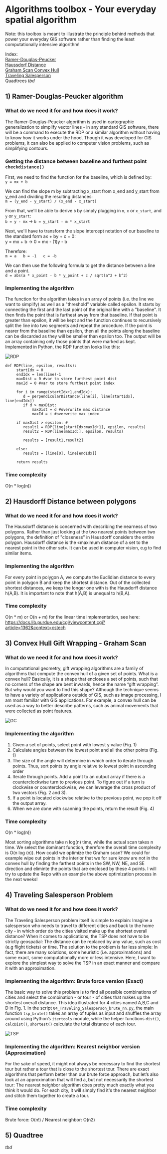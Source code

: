 # Algorithms toolbox - Your everyday spatial algorithm

Note: this toolbox is meant to illustrate the principle behind methods that power your everyday GIS software rather than finding the least computationally intensive algorithm!

Index:  
[Ramer-Douglas-Peucker](https://github.com/melanieimfeld/Small-spatial-algorithms/blob/master/1_Ramer_Douglas_Peucker.py)  
[Haussdorf Distance](https://github.com/melanieimfeld/Small-spatial-algorithms/blob/master/2_Haussdorf.py)  
[Graham Scan Convex Hull](https://github.com/melanieimfeld/Small-spatial-algorithms/blob/master/3_Graham_Scan.py)  
[Traveling Salesperson](https://github.com/melanieimfeld/Small-spatial-algorithms/blob/master/4_Traveling_Salesperson_brute.py)  
Quadtrees *tbd*  

## 1) Ramer-Douglas-Peucker algorithm
### What do we need it for and how does it work?
The Ramer-Douglas-Peucker algorithm is used in cartographic generalization to simplify vector lines - in any standard GIS software, there will be a command to execute the RDP or a similar algorithm without having to know how it works under the hood. Though it was developed for GIS problems, it can also be applied to computer vision problems, such as simplifying contours.

### Getting the distance between baseline and furthest point `checkdistance()`
First, we need to find the function for the baseline, which is defined by:  
` y = mx + b `

We can find the slope m by subtracting x_start from x_end and y_start from y_end and dividing the resulting distances:  
`m = (y_end - y_start) / (x_end - x_start)`

From that, we'll be able to derive `b` by simply plugging in `m`, `x` or `x_start`, and `y` or `y_start`:  
`b = y - mx` -> `b = y_start - m * x_start`

Next, we'll have to transform the slope intercept notation of our baseline to the standard form ax + by + c = 0:  
y = mx + b -> 0 = mx - (1)y - b

Therefore:  
`m = a  
b = -1  
c = -b`  

We can then use the following formula to get the distance between a line and a point.  
`d = abs(a * x_point - b * y_point + c / sqrt(a^2 + b^2)`


### Implementing the algorithm
The function for the algorithm takes in an array of points (i.e. the line we want to simplify) as well as a "threshold" variable called epsilon. It starts by connecting the first and the last point of the original line with a "baseline". It then finds the point that is furthest away from that baseline. If that point is greater than epsilon, it will be kept and the function continues to recursively split the line into two segments and repeat the procedure. If the point is nearer from the baseline than epsilon, then all the points along the baseline can be discarded as they will be smaller than epsilon too. The output will be an array containing only those points that were marked as kept. Implemented in Python, the RDP function looks like this:

![RDP](/images/rdp.jpg)

```
def RDP(line, epsilon, results):
	 startIdx = 0
	 endIdx = len(line)-1
	 maxDist = 0 #var to store furthest point dist
	 maxId = 0 #var to store furthest point index

	 for i in range(startIdx+1,endIdx):
	 	d = perpendicularDistance(line[i], line[startIdx], line[endIdx])
	 	if d > maxDist:
	 		maxDist = d #overwrite max distance
	 		maxId = i #overwrite max index

	 if maxDist > epsilon: #
	 	result1 = RDP(line[startIdx:maxId+1], epsilon, results)
	 	result2 = RDP(line[maxId:], epsilon, results)
	 
	 	results = [result1,result2]

	 else:
	 	results = [line[0], line[endIdx]]

	 return results
```

### Time complexity
O(n * log(n))


## 2) Hausdorff Distance between polygons
### What do we need it for and how does it work?
The Hausdorff distance is concerned with describing the nearness of two polygons. Rather than just looking at the two nearest points between two polygons, the definition of "closeness" in Hausdorff considers the entire polygon. Hausdorff distance is the «maximum distance of a set to the nearest point in the other set». It can be used in computer vision, e.g to find similar items.

### Implementing the algorithm
For every point in polygon A, we compute the Euclidian distance to every point in polygon B and keep the shortest distance. Out of the collected shortest distances, we keep the longer one with is the Hausdorff distance h(A,B). It is important to note that h(A,B) is unequal to h(B,A).


### Time complexity
O(n * m) or O(n + m) for the linear time implementation, see here: https://docs.lib.purdue.edu/cgi/viewcontent.cgi?article=1362&context=cstech

## 3) Convex Hull Gift Wrapping - Graham Scan
### What do we need it for and how does it work?
In computational geometry, gift wrapping algorithms are a family of algorithms that compute the convex hull of a given set of points. What is a convex hull? Basically, it is a shape that encloses a set of points, such that no corners of the shape are bent inwards, hence the name “gift wrapping”. But why would you want to find this shape? Although the technique seems to have a variety of applications outside of GIS, such as image processing, I am most familiar with GIS applications. For example, a convex hull can be used as a way to better describe patterns, such as animal movements that were collected as point features.

![GC](/images/gc.jpg)

### Implementing the algorithm
1. Given a set of points, select point with lowest y value (Fig. 1)
2. Calculate angles between the lowest point and all the other points (Fig. 1)
3. The size of the angle will determine in which order to iterate through points. Thus, sort points by angle relative to lowest point in ascending order
4. Iterate through points. Add a point to an output array if there is a counterclockwise turn to previous point. To figure out if a turn is clockwise or counterclockwise, we can leverage the cross product of two vectors (Fig. 2 and 3).
5. If a point is located clockwise relative to the previous point, we pop it off the output array.
6. When we are done with scanning the points, return the result (Fig. 4)


### Time complexity
O(n * log(n))

Most sorting algorithms take n log(n) time, while the actual scan takes n time. We select the dominant function, therefore the overall time complexity is O(n log (n)). How could we optimize the Graham scan? We could for example wipe out points in the interior that we for sure know are not in the convex hull by finding the farthest points in the SW, NW, NE, and SE direction and eliminte the points that are enclosed by these 4 points. I will try to update the Repo with an example the above optimization process in the next weeks!


## 4) Traveling Salesperson Problem
### What do we need it for and how does it work?
The Traveling Salesperson problem itself is simple to explain: Imagine a salesperson who needs to travel to different cities and back to the home city - in which order do the cities visited make up the shortest overall distance? When it comes to applications, the TSP does not have to be strictly geospatial: The distance can be replaced by any value, such as cost (e.g flight tickets) or time. The solution to the problem is far less simple: In fact, there are many solutions, some heuristic (i.e. approximations) and some exact, some computationally more or less intensive. Here, I want to explore the simplest way to solve the TSP in an exact manner and compare it with an approximation.


### Implementing the algorithm: Brute force version (Exact)
The basic way to solve this problem is to find all possible combinations of cities and select the combination - or tour - of cities that makes up the shortest overall distance. This idea illustrated for 4 cities named A,B,C and D in Fig. 1. In the script `04_Traveling_Salesperson_brute_nn.py`, the main function `tsp_brute()` takes an array of tuples as input and shuffles the array around using Python’s `itertools` module, while the helper functions `dist()`, `calcDist()`, `shortest()` calculate the total distance of each tour.

![TSP](/images/tsp.png)

### Implementing the algorithm: Nearest neighbor version (Approximation)
For the sake of speed, it might not always be necessary to find the shortest tour but rather a tour that is close to the shortest tour. There are exact algorithms that perform better than our brute force approach, but let’s also look at an approximation that will find a, but not necessarily the shortest tour: The nearest neighbor algorithm does pretty much exactly what you think it would do. For each city, it will simply find it's the nearest neighbor and stitch them together to create a tour.


### Time complexity
Brute force: O(n!) / Nearest neighbor: O(n2)

## 5) Quadtree
*tbd*


